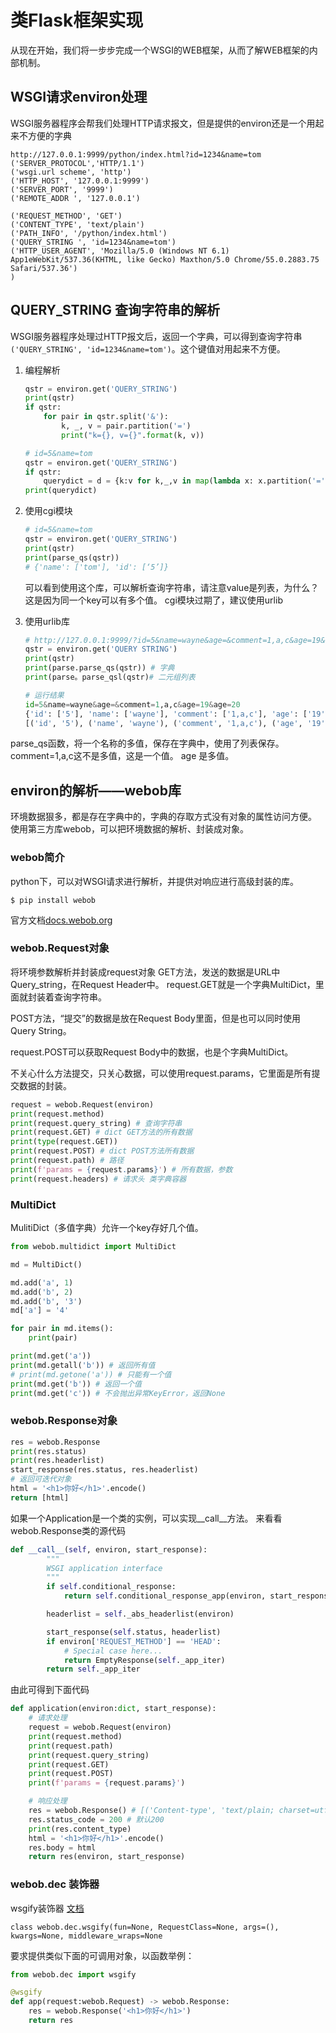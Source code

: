 # 类Flask框架实现

从现在开始，我们将一步步完成一个WSGI的WEB框架，从而了解WEB框架的内部机制。

## WSGI请求environ处理

WSGI服务器程序会帮我们处理HTTP请求报文，但是提供的environ还是一个用起来不方便的字典

```shell
http://127.0.0.1:9999/python/index.html?id=1234&name=tom
('SERVER_PROTOCOL','HTTP/1.1')
('wsgi.url scheme', 'http')
('HTTP_HOST', '127.0.0.1:9999')
('SERVER_PORT', '9999')
('REMOTE_ADDR ', '127.0.0.1')

('REQUEST_METHOD', 'GET')
('CONTENT_TYPE', 'text/plain')
('PATH_INFO', '/python/index.html')
('QUERY_STRING ', 'id=1234&name=tom')
('HTTP_USER_AGENT', 'Mozilla/5.0 (Windows NT 6.1) App1eWebKit/537.36(KHTML, like Gecko) Maxthon/5.0 Chrome/55.0.2883.75 Safari/537.36')
)
```

## QUERY_STRING 查询字符串的解析

WSGI服务器程序处理过HTTP报文后，返回一个字典，可以得到查询字符串`('QUERY_STRING', 'id=1234&name=tom')`。这个键值对用起来不方便。

1. 编程解析

    ```python
    qstr = environ.get('QUERY_STRING')
    print(qstr)
    if qstr:
        for pair in qstr.split('&'):
            k, _, v = pair.partition('=')
            print("k={}, v={}".format(k, v))
    ```

    ```python
    # id=5&name=tom
    qstr = environ.get('QUERY_STRING')
    if qstr:
        querydict = d = {k:v for k,_,v in map(lambda x: x.partition('='), query_string.split('&'))}
    print(querydict)
    ```

2. 使用cgi模块

    ```py
    # id=5&name=tom
    qstr = environ.get('QUERY_STRING')
    print(qstr)
    print(parse_qs(qstr))
    # {'name': ['tom'], 'id': [‘5’]}
    ```

    可以看到使用这个库，可以解析查询字符串，请注意value是列表，为什么？
    这是因为同一个key可以有多个值。
    cgi模块过期了，建议使用urlib

3. 使用urlib库

    ```py
    # http://127.0.0.1:9999/?id=5&name=wayne&age=&comment=1,a,c&age=19&age=20
    qstr = environ.get('QUERY STRING')
    print(qstr)
    print(parse.parse_qs(qstr)) # 字典
    print(parse。parse_qsl(qstr)# 二元组列表

    # 运行结果
    id=5&name=wayne&age=&comment=1,a,c&age=19&age=20
    {'id': ['5'], 'name': ['wayne'], 'comment': ['1,a,c'], 'age': ['19', '20']}
    [('id', '5'), ('name', 'wayne'), ('comment', '1,a,c'), ('age', '19'), ('age', '20')]
    ```

parse_qs函数，将一个名称的多值，保存在字典中，使用了列表保存。
comment=1,a,c这不是多值，这是一个值。
age 是多值。

## environ的解析——webob库

环境数据狠多，都是存在字典中的，字典的存取方式没有对象的属性访问方便。
使用第三方库webob，可以把环境数据的解析、封装成对象。

### webob简介

python下，可以对WSGI请求进行解析，并提供对响应进行高级封装的库。

`$ pip install webob`

官方文档[docs.webob.org](docs.webob.org)

### webob.Request对象

将环境参数解析并封装成request对象
GET方法，发送的数据是URL中Query_string，在Request Header中。
request.GET就是一个字典MultiDict，里面就封装着查询字符串。

POST方法，“提交”的数据是放在Request Body里面，但是也可以同时使用Query String。

request.POST可以获取Request Body中的数据，也是个字典MultiDict。

不关心什么方法提交，只关心数据，可以使用request.params，它里面是所有提交数据的封装。

```py
request = webob.Request(environ)
print(request.method)
print(request.query_string) # 查询字符串
print(request.GET) # dict GET方法的所有数据
print(type(request.GET))
print(request.POST) # dict POST方法所有数据
print(request.path) # 路径
print(f'params = {request.params}') # 所有数据，参数
print(request.headers) # 请求头 类字典容器
```

### MultiDict

MulitiDict（多值字典）允许一个key存好几个值。

```py
from webob.multidict import MultiDict

md = MultiDict()

md.add('a', 1)
md.add('b', 2)
md.add('b', '3')
md['a'] = '4'

for pair in md.items():
    print(pair)

print(md.get('a'))
print(md.getall('b')) # 返回所有值
# print(md.getone('a')) # 只能有一个值
print(md.get('b')) # 返回一个值
print(md.get('c')) # 不会抛出异常KeyError，返回None
```

### webob.Response对象

```py
res = webob.Response
print(res.status)
print(res.headerlist)
start_response(res.status, res.headerlist)
# 返回可迭代对象
html = '<h1>你好</h1>'.encode()
return [html]
```

如果一个Application是一个类的实例，可以实现__call__方法。
来看看webob.Response类的源代码

```py
def __call__(self, environ, start_response):
        """
        WSGI application interface
        """
        if self.conditional_response:
            return self.conditional_response_app(environ, start_response)

        headerlist = self._abs_headerlist(environ)

        start_response(self.status, headerlist)
        if environ['REQUEST_METHOD'] == 'HEAD':
            # Special case here...
            return EmptyResponse(self._app_iter)
        return self._app_iter
```

由此可得到下面代码

```py
def application(environ:dict, start_response):
    # 请求处理
    request = webob.Request(environ)
    print(request.method)
    print(request.path)
    print(request.query_string)
    print(request.GET)
    print(request.POST)
    print(f'params = {request.params}')

    # 响应处理
    res = webob.Response() # [('Content-type', 'text/plain; charset=utf-8')]
    res.status_code = 200 # 默认200
    print(res.content_type)
    html = '<h1>你好</h1>'.encode()
    res.body = html
    return res(environ, start_response)
```

### webob.dec 装饰器

wsgify装饰器
[文档](https://docs.pylonsproject.org/projects/webob/en/stable/api/dect.html)

`class webob.dec.wsgify(fun=None, RequestClass=None, args=(), kwargs=None, middleware_wraps=None`

要求提供类似下面的可调用对象，以函数举例：

```py
from webob.dec import wsgify

@wsgify
def app(request:webob.Request) -> webob.Response:
    res = webob.Response('<h1>你好</h1>')
    return res
```
